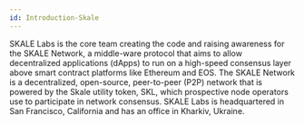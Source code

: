 ```yaml
---
id: Introduction-Skale
---
```

SKALE Labs is the core team creating the code and raising awareness for the SKALE Network, a middle-ware protocol that aims to allow decentralized applications (dApps) to run on a high-speed consensus layer above smart contract platforms like Ethereum and EOS. The SKALE Network is a decentralized, open-source, peer-to-peer (P2P) network that is powered by the Skale utility token, SKL, which prospective node operators use to participate in network consensus. SKALE Labs is headquartered in San Francisco, California and has an office in Kharkiv, Ukraine.
